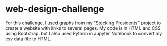 # web-design-challenge

For this challenge, I used graphs from my "Stocking Presidents" project to create a website with links to several pages. My code is in HTML and CSS using Bootstrap, but I also used Python in Jupyter Notebook to convert my csv data file to HTML.
